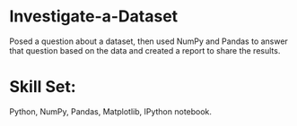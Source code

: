 # Investigate-a-Dataset
Posed a question about a dataset, then used NumPy and Pandas to answer that question based on the data and created a report to share the results.

# Skill Set:
Python,
NumPy,
Pandas,
Matplotlib,
IPython notebook.
